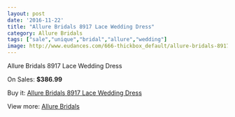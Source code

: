 ```yaml
---
layout: post
date: '2016-11-22'
title: "Allure Bridals 8917 Lace Wedding Dress"
category: Allure Bridals
tags: ["sale","unique","bridal","allure","wedding"]
image: http://www.eudances.com/666-thickbox_default/allure-bridals-8917-lace-wedding-dress.jpg
---
```

Allure Bridals 8917 Lace Wedding Dress

On Sales: **$386.99**
<a href="https://www.eudances.com/en/allure-bridals/209-allure-bridals-8917-lace-wedding-dress.html"><amp-img layout="responsive" width="600" height="600" src="//www.eudances.com/666-thickbox_default/allure-bridals-8917-lace-wedding-dress.jpg" alt="Allure Bridals 8917 Lace Wedding Dress 0" /></a>
<a href="https://www.eudances.com/en/allure-bridals/209-allure-bridals-8917-lace-wedding-dress.html"><amp-img layout="responsive" width="600" height="600" src="//www.eudances.com/667-thickbox_default/allure-bridals-8917-lace-wedding-dress.jpg" alt="Allure Bridals 8917 Lace Wedding Dress 1" /></a>
<a href="https://www.eudances.com/en/allure-bridals/209-allure-bridals-8917-lace-wedding-dress.html"><amp-img layout="responsive" width="600" height="600" src="//www.eudances.com/668-thickbox_default/allure-bridals-8917-lace-wedding-dress.jpg" alt="Allure Bridals 8917 Lace Wedding Dress 2" /></a>
<a href="https://www.eudances.com/en/allure-bridals/209-allure-bridals-8917-lace-wedding-dress.html"><amp-img layout="responsive" width="600" height="600" src="//www.eudances.com/669-thickbox_default/allure-bridals-8917-lace-wedding-dress.jpg" alt="Allure Bridals 8917 Lace Wedding Dress 3" /></a>

Buy it: [Allure Bridals 8917 Lace Wedding Dress](https://www.eudances.com/en/allure-bridals/209-allure-bridals-8917-lace-wedding-dress.html "Allure Bridals 8917 Lace Wedding Dress")

View more: [Allure Bridals](https://www.eudances.com/en/2-allure-bridals "Allure Bridals")